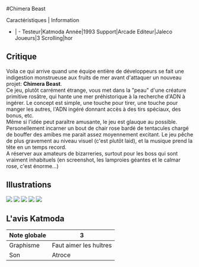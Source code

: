 #Chimera Beast

Caractéristiques | Information
- | -
Testeur|Katmoda
Année|1993
Support|Arcade
Editeur|Jaleco
Joueurs|3
Scrolling|hor

## Critique
Voila ce qui arrive quand une équipe entière de développeurs se fait une indigestion monstrueuse aux fruits de mer avant d'attaquer un nouveau projet: <b>Chimera Beast</b>.<br/>Ce jeu, plutôt carrément étrange, vous met dans la "peau" d'une créature primitive rosâtre, qui hante une mer préhistorique à la recherche d'ADN à ingérer. Le concept est simple, une touche pour tirer, une touche pour manger les autres, l'ADN ingéré donnant accès à des tirs spéciaux, des bonus, etc.<br/>Même si l'idée peut paraître amusante, le jeu est glauque au possible. Personellement incarner un bout de chair rose bardé de tentacules chargé de bouffer des amibes me parait assez moyennement excitant. Le jeu pêche de plus gravement au niveau visuel (c'est plutôt laid), et la musique prend la tête en un temps record.<br/>A réserver aux amateurs de bizarreries, surtout pour les boss qui sont vraiment inhabituels (en screenshot, les lamproies géantes et le calmar rose, c'est énorme...)

## Illustrations
![](http://www.shmup.com/images/thumbs/chimerab.jpg)
![](http://www.shmup.com/images/thumbs/chimerab-2.jpg)
![](http://www.shmup.com/images/thumbs/)
![](http://www.shmup.com/images/thumbs/)
![](http://www.shmup.com/images/thumbs/)

## L'avis Katmoda
Note globale|3
-|-
Graphisme|Faut aimer les huîtres
Son|Atroce
